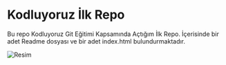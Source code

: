# Kodluyoruz İlk Repo

Bu repo Kodluyoruz Git Eğitimi Kapsamında Açtığım İlk Repo.
İçerisinde bir adet Readme dosyası ve bir adet index.html bulundurmaktadır.

![Resim](https://imgyukle.com/f/2022/04/13/RJ16Rp.jpg)



